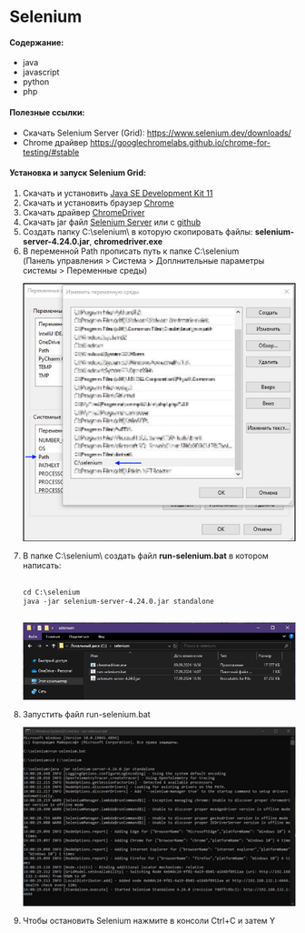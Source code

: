# Selenium

<p>
	<h4>Содержание:</h2>
	<ul>
		<li>java</li>
		<li>javascript</li>
		<li>python</li>
		<li>php</li>
	</ul>
</p>
<p>
	<h4>Полезные ссылки:</h2>
	<ul>
		<li>Скачать Selenium Server (Grid): <a href="https://www.selenium.dev/downloads/">https://www.selenium.dev/downloads/</a></li>
		<li>Chrome драйвер <a href="https://googlechromelabs.github.io/chrome-for-testing/#stable">https://googlechromelabs.github.io/chrome-for-testing/#stable</a></li>
	</ul>
</p>
<p>
	<h4>Установка и запуск Selenium Grid:</h2>
	<ol>
		<li>Скачать и установить <a href="https://www.oracle.com/java/technologies/javase/jdk11-archive-downloads.html">Java SE Development Kit 11</a></li>
		<li>Скачать и установить браузер <a href="https://www.google.com/intl/ru/chrome/browser-tools/">Chrome</a></li>
		<li>Скачать драйвер <a href="https://googlechromelabs.github.io/chrome-for-testing/#stable">ChromeDriver</a></li>
		<li>Скачать jar файл <a href="https://www.selenium.dev/downloads/">Selenium Server</a> или с <a href="https://github.com/SeleniumHQ/selenium/releases/tag/selenium-4.24.0">github</a></li>
		<li>Создать папку C:\selenium\ в которую скопировать файлы: <b>selenium-server-4.24.0.jar</b>, <b>chromedriver.exe</b></li>
		<li>В переменной Path прописать путь к папке C:\selenium
			<br>(Панель управления > Система > Доплнительные параметры системы > Переменные среды)
			<p align="center">
				<img src="https://github.com/Somov-QA/Practice-Automation-Testing-2024/blob/main/_images/path.jpg">
			</p>
		</li>
		<li>В папке C:\selenium\ создать файл <b>run-selenium.bat</b> в котором написать:
			<pre><code>
cd C:\selenium
java -jar selenium-server-4.24.0.jar standalone
			</code></pre>
			<p align="center">
				<img src="https://github.com/Somov-QA/Practice-Automation-Testing-2024/blob/main/_images/folder.jpg">
			</p>
		</li>
		<li>Запустить файл run-selenium.bat
			<p align="center">
				<img src="https://github.com/Somov-QA/Practice-Automation-Testing-2024/blob/main/_images/console.jpg">
			</p>
		</li>
		<li>Чтобы остановить Selenium нажмите в консоли Ctrl+C и затем Y</li>
	</ol>
</p>
